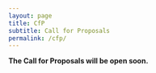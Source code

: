 ```yaml
---
layout: page
title: CfP
subtitle: Call for Proposals
permalink: /cfp/
---
```


**The Call for Proposals will be open soon.**
